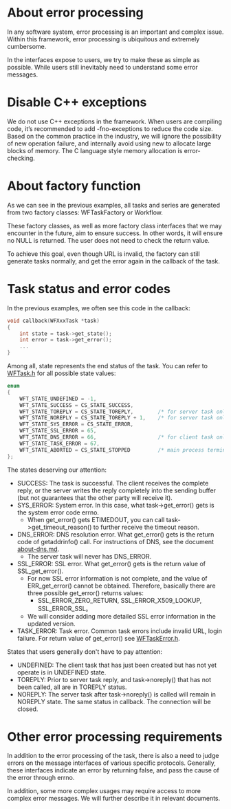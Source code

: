 # About error processing

In any software system, error processing is an important and complex issue. Within this framework, error processing is ubiquitous and extremely cumbersome.

In the interfaces expose to users, we try to make these as simple as possible. While users still inevitably need to understand some error messages.

# Disable C++ exceptions

We do not use C++ exceptions in the framework. When users are compiling code, it’s recommended to add -fno-exceptions to reduce the code size.
Based on the common practice in the industry, we will ignore the possibility of new operation failure, and internally avoid using new to allocate large blocks of memory. The C language style memory allocation is error-checking.

# About factory function

As we can see in the previous examples, all tasks and series are generated from two factory classes: WFTaskFactory or Workflow.

These factory classes, as well as more factory class interfaces that we may encounter in the future, aim to ensure success. In other words, it will ensure no NULL is returned. The user does not need to check the return value.

To achieve this goal, even though URL is invalid, the factory can still generate tasks normally, and get the error again in the callback of the task.

# Task status and error codes

In the previous examples, we often see this code in the callback:

```cpp
void callback(WFXxxTask *task)
{
    int state = task->get_state();
    int error = task->get_error();
    ...
}
```

Among all, state represents the end status of the task. You can refer to [WFTask.h](../src/factory/WFTask.h) for all possible state values:

```cpp
enum
{
    WFT_STATE_UNDEFINED = -1,
    WFT_STATE_SUCCESS = CS_STATE_SUCCESS,
    WFT_STATE_TOREPLY = CS_STATE_TOREPLY,        /* for server task only */
    WFT_STATE_NOREPLY = CS_STATE_TOREPLY + 1,    /* for server task only */
    WFT_STATE_SYS_ERROR = CS_STATE_ERROR,
    WFT_STATE_SSL_ERROR = 65,
    WFT_STATE_DNS_ERROR = 66,                    /* for client task only */
    WFT_STATE_TASK_ERROR = 67,
    WFT_STATE_ABORTED = CS_STATE_STOPPED         /* main process terminated */
};
```

The states deserving our attention:

  * SUCCESS: The task is successful. The client receives the complete reply, or the server writes the reply completely into the sending buffer (but not guarantees that the other party will receive it).
  * SYS_ERROR: System error. In this case, what task->get_error() gets is the system error code errno.
    * When get_error() gets ETIMEDOUT, you can call task->get_timeout_reason() to further receive the timeout reason.
  * DNS_ERROR: DNS resolution error. What get_error() gets is the return code of getaddrinfo() call. For instructions of DNS, see the document [about-dns.md](./about-dns.md).
    * The server task will never has DNS_ERROR.
  * SSL_ERROR: SSL error. What get_error() gets is the return value of SSL_get_error().
    * For now SSL error information is not complete, and the value of ERR_get_error() cannot be obtained. Therefore, basically there are three possible get_error() returns values:
      * SSL_ERROR_ZERO_RETURN, SSL_ERROR_X509_LOOKUP, SSL_ERROR_SSL。
    * We will consider adding more detailed SSL error information in the updated version.
  * TASK_ERROR: Task error. Common task errors include invalid URL, login failure. For return value of get_error() see [WFTaskError.h](../src/factory/WFTaskError.h).

States that users generally don't have to pay attention:

- UNDEFINED: The client task that has just been created but has not yet operate is in UNDEFINED state.
- TOREPLY: Prior to server task reply, and task->noreply() that has not been called, all are in TOREPLY status.
- NOREPLY: The server task after task->noreply() is called will remain in NOREPLY state. The same status in callback. The connection will be closed.

# Other error processing requirements

In addition to the error processing of the task, there is also a need to judge errors on the message interfaces of various specific protocols. Generally, these interfaces indicate an error by returning false, and pass the cause of the error through errno.

In addition, some more complex usages may require access to more complex error messages. We will further describe it in relevant documents.
